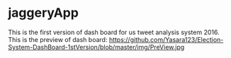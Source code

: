 # jaggeryApp
This is the first version of dash board for us tweet analysis system 2016. 
This is the preview of dash board: https://github.com/Yasara123/Election-System-DashBoard-1stVersion/blob/master/img/PreView.jpg
